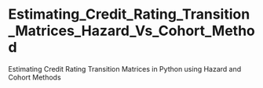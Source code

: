 # Estimating_Credit_Rating_Transition_Matrices_Hazard_Vs_Cohort_Method
Estimating Credit Rating Transition Matrices in Python using Hazard and Cohort Methods
